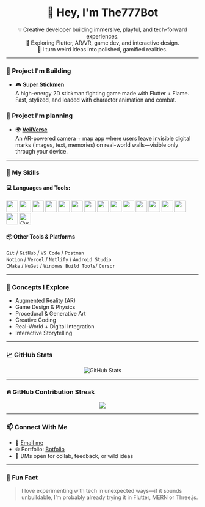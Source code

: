 <h1 align="center">👋 Hey, I'm The777Bot</h1>

<p align="center">
  💡 Creative developer building immersive, playful, and tech-forward experiences.<br>
  🚀 Exploring Flutter, AR/VR, game dev, and interactive design.<br>
  🎨 I turn weird ideas into polished, gamified realities.
</p>

---

### 🚧 Project I'm Building

- 🎮 [**Super Stickmen**](https://github.com/The777Bot/Super_Stickmen)  
  A high-energy 2D stickman fighting game made with Flutter + Flame. Fast, stylized, and loaded with character animation and combat.

### 🚧 Project I'm planning

- 🌍 [**VeilVerse**](https://github.com/The777Bot/VeilVerse)  
  An AR-powered camera + map app where users leave invisible digital marks (images, text, memories) on real-world walls—visible only through your device.

---

### 🧠 My Skills

#### 💻 Languages and Tools:

<p>
  <img src="https://cdn.jsdelivr.net/gh/devicons/devicon/icons/c/c-original.svg" height="30" />
  <img src="https://cdn.jsdelivr.net/gh/devicons/devicon/icons/cplusplus/cplusplus-original.svg" height="30" />
  <img src="https://cdn.jsdelivr.net/gh/devicons/devicon/icons/css3/css3-original.svg" height="30" />
  <img src="https://cdn.jsdelivr.net/gh/devicons/devicon/icons/javascript/javascript-original.svg" height="30" />
  <img src="https://cdn.jsdelivr.net/gh/devicons/devicon/icons/python/python-original.svg" height="30" />
  <img src="https://cdn.jsdelivr.net/gh/devicons/devicon/icons/firebase/firebase-plain.svg" height="30" />
  <img src="https://cdn.jsdelivr.net/gh/devicons/devicon/icons/html5/html5-original.svg" height="30" />
  <img src="https://cdn.jsdelivr.net/gh/devicons/devicon/icons/linux/linux-original.svg" height="30" />
  <img src="https://cdn.jsdelivr.net/gh/devicons/devicon/icons/nodejs/nodejs-original.svg" height="30" />
  <img src="https://cdn.jsdelivr.net/gh/devicons/devicon/icons/react/react-original.svg" height="30" />
  <img src="https://cdn.jsdelivr.net/gh/devicons/devicon/icons/git/git-original.svg" height="30" />
  <img src="https://cdn.jsdelivr.net/gh/devicons/devicon/icons/typescript/typescript-original.svg" height="30" />
  <img src="https://cdn.jsdelivr.net/gh/devicons/devicon/icons/figma/figma-original.svg" height="30" />
  <img src="https://cdn.jsdelivr.net/gh/devicons/devicon/icons/tensorflow/tensorflow-original.svg" height="30" />
  <img src="https://cdn.jsdelivr.net/gh/devicons/devicon/icons/flutter/flutter-original.svg" height="30" />
  <img src="https://www.cursor.com/assets/images/logo.svg" height="30" alt="Cursor AI" />
</p>



#### 📦 Other Tools & Platforms
`Git` / `GitHub` / `VS Code` / `Postman`  
`Notion` / `Vercel` / `Netlify` / `Android Studio`  
`CMake` / `NuGet` / `Windows Build Tools`/ `Cursor`

---

### 💬 Concepts I Explore
- Augmented Reality (AR)
- Game Design & Physics
- Procedural & Generative Art
- Creative Coding
- Real-World + Digital Integration
- Interactive Storytelling

---

### 📈 GitHub Stats

<p align="center">
  <img src="https://github-readme-stats.vercel.app/api?username=The777Bot&show_icons=true&theme=tokyonight" alt="GitHub Stats"/>
</p>

---

### 🔥 GitHub Contribution Streak

<p align="center">
  <img src="https://streak-stats.demolab.com?user=The777Bot&theme=dark&hide_border=true&background=0D1117&dates=FFFFFF&stroke=FFFFFF" />
</p>

---

### 📫 Connect With Me

- 📧 [Email me](mailto:ubadahme@example.com)
- 🌐 Portfolio: [Botfolio](https://botfolio-nu.vercel.app/)
- 💬 DMs open for collab, feedback, or wild ideas

---

### 🧪 Fun Fact

> I love experimenting with tech in unexpected ways—if it sounds unbuildable, I’m probably already trying it in Flutter, MERN or Three.js.

